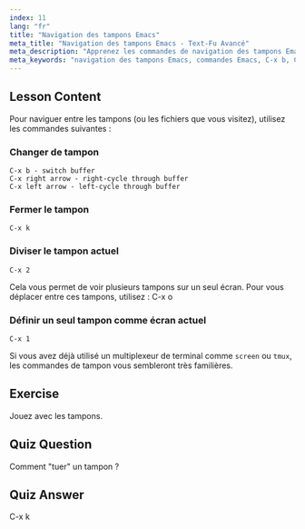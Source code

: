 ```yaml
---
index: 11
lang: "fr"
title: "Navigation des tampons Emacs"
meta_title: "Navigation des tampons Emacs - Text-Fu Avancé"
meta_description: "Apprenez les commandes de navigation des tampons Emacs. Basculez, fermez et divisez les tampons efficacement avec ce tutoriel Emacs convivial pour les débutants. Améliorez votre flux de travail !"
meta_keywords: "navigation des tampons Emacs, commandes Emacs, C-x b, C-x k, tutoriel Linux, guide Emacs, Emacs débutant"
---
```


## Lesson Content

Pour naviguer entre les tampons (ou les fichiers que vous visitez), utilisez les commandes suivantes :

### Changer de tampon

```
C-x b - switch buffer
C-x right arrow - right-cycle through buffer
C-x left arrow - left-cycle through buffer
```

### Fermer le tampon

```
C-x k
```

### Diviser le tampon actuel

```
C-x 2
```

Cela vous permet de voir plusieurs tampons sur un seul écran. Pour vous déplacer entre ces tampons, utilisez : C-x o

### Définir un seul tampon comme écran actuel

```
C-x 1
```

Si vous avez déjà utilisé un multiplexeur de terminal comme `screen` ou `tmux`, les commandes de tampon vous sembleront très familières.

## Exercise

Jouez avec les tampons.

## Quiz Question

Comment "tuer" un tampon ?

## Quiz Answer

C-x k
